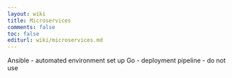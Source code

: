 ```yaml
---
layout: wiki
title: Microservices
comments: false
toc: false
editurl: wiki/microservices.md
---
```


Ansible - automated environment set up 
Go - deployment pipeline - do not use
